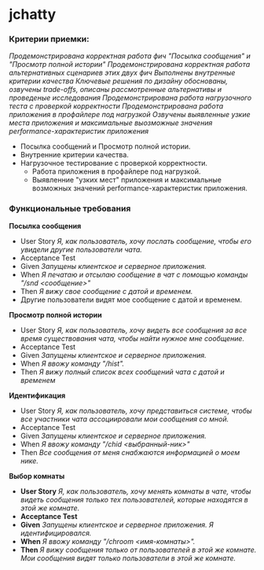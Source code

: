# jchatty

### Критерии приемки:

_Продемонстрирована корректная работа фич "Посылка сообщения" и "Просмотр полной истории"
Продемонстрирована корректная работа альтернативных сценариев этих двух фич
Выполнены внутренные критерии качества
Ключевые решения по дизайну обоснованы, озвучены trade-offs, описаны рассмотренные альтернативы и проведеные исследования
Продемонстрирована работа нагрузочного теста с проверкой корректности
Продемонстрирована работа приложения в профайлере под нагрузкой
Озвучены выявленные узкие места приложения и максимальные выозможные значения performance-характеристик приложения_

- Посылка сообщений и Просмотр полной истории.
- Внутренние критерии качества.
- Нагрузочное тестирование с проверкой корректности.
  - Работа приложения в профайлере под нагрузкой.
  - Выявленние "узких мест" приложения и максимальные возможных значений performance-характеристик приложения.


### Функциональные требования
**Посылка сообщения**
- User Story _Я, как пользователь, хочу послать сообщение, чтобы его увидели другие пользователи чата._
- Acceptance Test
- Given _Запущены клиентское и серверное приложения._
- When _Я печатаю и отсылаю сообщение в чат с помощью команды "/snd <сообщение>"_
- Then _Я вижу свое сообщение с датой и временем._
- Другие пользователи видят мое сообщение с датой и временем.

**Просмотр полной истории**
- User Story _Я, как пользователь, хочу видеть все сообщения за все время существования чата, чтобы найти нужное мне сообщение._
- Acceptance Test
- Given _Запущены клиентское и серверное приложения._
- When _Я ввожу команду "/hist"._
- Then _Я вижу полный список всех сообщений чата с датой и временем_

**Идентификация**
- User Story _Я, как пользователь, хочу представиться системе, чтобы все участники чата ассоциировали мои сообщения со мной._
- Acceptance Test
- Given _Запущены клиентское и серверное приложения._
- When _Я ввожу команду "/chid <выбранный-ник>"_
- Then _Все сообщения от меня снабжаются информацией о моем нике._

**Выбор комнаты**
- **User Story** _Я, как пользователь, хочу менять комнаты в чате, чтобы видеть сообщения только тех пользователей, которые находятся в этой же комнате._
- **Acceptance Test**
- **Given** _Запущены клиентское и серверное приложения. Я идентифицировался._
- **When** _Я ввожу команду "/chroom <имя-комнаты>"._
- **Then** _Я вижу сообщения только от пользователей в этой же комнате. Мои сообщения видят только пользователи в этой же комнате._
